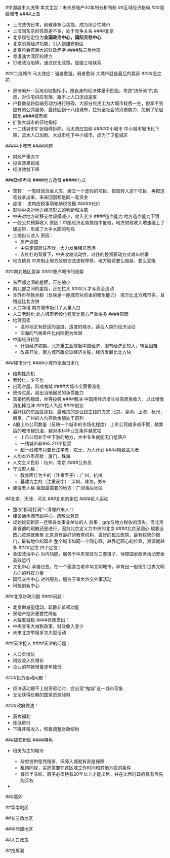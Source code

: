 #中国城市大洗牌
本文主旨：未来房地产30年的分析判断
##区域经济格局
###超级城市
####上海
- 上海效仿日本，疏散非核心功能，成为综合性城市
- 上海同东京的性质差不多，处于竞争关系
####北京
- 北京现在定位为**全国政治中心，国际交往中心**
- 北京脱离经济功能，引入到雄安新区
- 北京将会有巨大的财政赤字
####珠三角地区
- 粤港澳大湾区的建立
- 打破政治阻碍，通过优化政策，加强三地联系

###二线城市
马太效应：强者愈强，弱者愈弱
大城市就是最后的赢家
####恶之花
- 房价飙升--沿海用地指标小，跟自身的经济体量不匹配，导致“挤牙膏”的卖房，对住宅供应有限，跟不上人口流动速度
- 户籍堡垒将低端劳动力进行阻碍，大部分农民工为大城市耗费一生，但拿不到应有的公共服务，最终回到十八线城市，拉低全社会的消费能力，加剧了阶层固化
####城市病
- 扩张大城市的征地指标
- 一二线城市扩张阻碍拆除，马太效应加剧
####中小城市
中小城市城市化下降，流水人口加剧。大城市吃下中小城市，成为了卫星城区

###中小城市
####问题
- 财政严重赤字
- 投资效果锐减
- 经济效益下降

###政绩考核
####地方造假
#####方式
- 空转：
一笔财政资金入库，建立一个虚假的项目，把钱转入这个项目，再把这笔钱拿出来，来来回回都是同一笔资金
- 虚增：
虚构应税事项和纳税依据
#####代价
- 影响中央对地方经济形式的判断和决策
- 中央对地方转移支付规模减小，收入变少
####造血能力
地方造血能力下滑
- 一般公共预算收入
原因：中国经济走势换挡中低档，地方财政收入增速碰上了缓速带，形成了大手大脚的毛病
- 土地出让收入
原因：
  - 房产调控
  - 中央定调房住不炒，大力发展租凭市场
  - 去杠杠的背景下，中央收缩流动性，过往的投资驱动方式难以继承
- 地方债务
中央制止地方政府违法违规举债，地方融资要么缩紧，要么受限

###南北地区差异
####重点城市的趋势
- 东西部之间的差距，正在缩小
- 南北部之间的差距，正在拉大
####人才与资金流动
- 本外币存款余额（反映是一座城市对资金的吸附能力）
南方比北方城市多，且增速比北方快
- 人口净增
南方城市吸引了大量人口
- 人口老龄化
北方城市老龄化程度比南方严重得多
####原因
- 地理因素
   - 温带地区有舒适的温度，适度的降水，适合人类的经济活动
   - 沿海的气候条件比内陆更为优越
- 中国经济转型
   - 计划经济初期，北方重工业撑起中国经济，国有经济比较大，转型困难
   - 改革开放，南方城市跟全球经济关联，经济发展比北方快

###楼市分化
####小城市全面日本化
- 结构性危机
- 老龄化，少子化
- 出现空屋，形成鬼城
####大城市全面香港化
- 房价过高，超出当地居民的承受能力
- 富豪抢购楼盘，坐等投机
####解决
中国用经济增长拉高居民收入，以此慢慢消化掉泡沫
###抢人大战
####创业
- 最好找的东西就是钱，最难找的是让钱生钱的方式
北京，深圳，上海，杭州，南京，广州的人均存款余额处于前列
- A股上市公司数量（反映一个城市的市场化程度）
上市公司越多越不慌，越靠后的城市越饥渴，越对本科毕业生条件越宽松
  - 上市公司处于中下游的地方，大中专生就能无门槛落户
  - 一线城市非985.211不接受
  - 超一线城市只要长江学者，院士，万人计划
####精致主义者
- 人均本外币存款：厦门，珠海
- 人文主义色彩：杭州，南京
####公务员
- 守成型人格：
   - 教育医疗为主的（注重里子）：广州，杭州
   - 基建为主的（注重表字）：深圳，珠海，郑州
- 建设者人格
祖国最需要的地方：广阔落后地区

##北京，天津，河北
###北京的定位
####赶人运动
- 整改“拆墙打洞”--清理外来人口
- 建设通州城市副中心--疏散公务员
- 规划雄安新区--迁移各类事业单位的人
后果：gdp与地方税收的流失，但北京非首都的疏散还是进行，因为北京定义为中央的北京
####北京呈圆心
越靠近圆心资源就集聚
北京具有最好的教育机构，最好的民生医院，最有权势的衙门，最有地位的国企
整个城市如同一个同心圆，越靠近圆心的位置，资源就越多
####定位
四个定位：
- 全国政治中心
对内功能，服务于中央党政军三套班子，保障国家政务活动安全高效运行
- 文化中心
承接过去，在一个蕴含古老中华文明城市，孕育出一股指引世界文明方向的科技力量
- 国际交往中心
对外服务，服务于重大外交外事活动
- 科技创新中心

###北京财政问题
####问题：
- 北京做减量运动，疏散非首都功能
- 房地产投资重要性降低
- 大幅度减税
####财政支出：
- 中央宣布大减税政策，财政收入变少
- 未来北京举报多次大型活动

###天津抢人
####天津的问题：
- 人口负增长
- 税收收入负增长
- 企业的存款增量逐年降低

####投资驱动问题：
- 经济活动跟不上投资驱动时，会出现“鬼城”这一城市现象
- 无法获得长期的国家资源倾斜

####政府做法：
- 高考福利
- 压低房价
- 下降非税收入，积极调整财政结构

###雄安新区
####特色
- 租房为主的城市
  - 政府提供租凭租房，保障入城就有房屋保障
  - 租购同权，买房需要在这区域工作时间和其他方面的条件
  - 楼市半冻结，房子必须持有20年以上才能出售，并在出售时政府具有优先购买权

- 


###燕郊

##华南地区

##长三角地区

##中西部地区

##人口政策

##抢房潮
